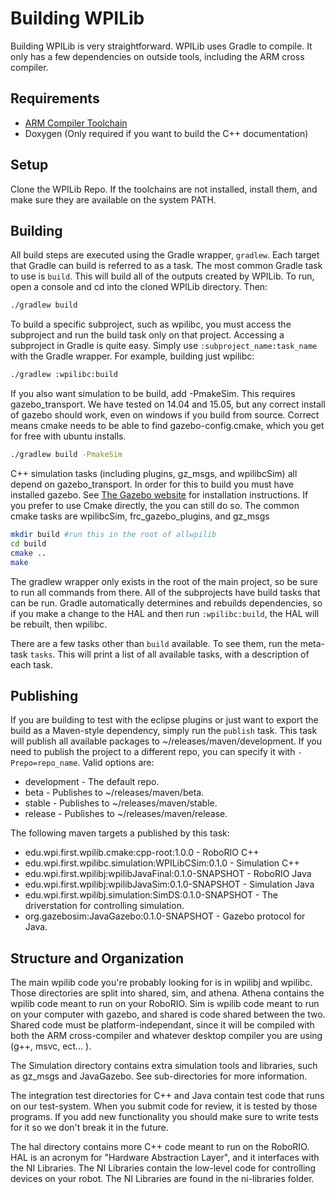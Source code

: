 # Building WPILib

Building WPILib is very straightforward. WPILib uses Gradle to compile. It only has a few dependencies on outside tools, including the ARM cross compiler.

## Requirements
- [ARM Compiler Toolchain](http://first.wpi.edu/FRC/roborio/toolchains/)
- Doxygen (Only required if you want to build the C++ documentation)

## Setup
Clone the WPILib Repo. If the toolchains are not installed, install them, and make sure they are available on the system PATH.

## Building
All build steps are executed using the Gradle wrapper, `gradlew`. Each target that Gradle can build is referred to as a task. The most common Gradle task to use is `build`. This will build all of the outputs created by WPILib. To run, open a console and cd into the cloned WPILib directory. Then:

```bash
./gradlew build
```

To build a specific subproject, such as wpilibc, you must access the subproject and run the build task only on that project. Accessing a subproject in Gradle is quite easy. Simply use `:subproject_name:task_name` with the Gradle wrapper. For example, building just wpilibc:

```bash
./gradlew :wpilibc:build
```

If you also want simulation to be build, add -PmakeSim. This requires gazebo_transport. We have tested on 14.04 and 15.05, but any correct install of gazebo should work, even on windows if you build from source. Correct means cmake needs to be able to find gazebo-config.cmake, which you get for free with ubuntu installs.

```bash
./gradlew build -PmakeSim
```

C++ simulation tasks (including plugins, gz_msgs, and wpilibcSim) all depend on gazebo_transport. In order for this to build you must have installed gazebo. See [The Gazebo website](https://gazebosim.org/) for installation instructions.
If you prefer to use Cmake directly, the you can still do so.
The common cmake tasks are wpilibcSim, frc_gazebo_plugins, and gz_msgs

```bash
mkdir build #run this in the root of allwpilib
cd build
cmake ..
make
```


The gradlew wrapper only exists in the root of the main project, so be sure to run all commands from there. All of the subprojects have build tasks that can be run. Gradle automatically determines and rebuilds dependencies, so if you make a change to the HAL and then run `:wpilibc:build`, the HAL will be rebuilt, then wpilibc.

There are a few tasks other than `build` available. To see them, run the meta-task `tasks`. This will print a list of all available tasks, with a description of each task.

## Publishing
If you are building to test with the eclipse plugins or just want to export the build as a Maven-style dependency, simply run the `publish` task. This task will publish all available packages to ~/releases/maven/development. If you need to publish the project to a different repo, you can specify it with `-Prepo=repo_name`. Valid options are:

- development - The default repo.
- beta - Publishes to ~/releases/maven/beta.
- stable - Publishes to ~/releases/maven/stable.
- release - Publishes to ~/releases/maven/release.

The following maven targets a published by this task:

- edu.wpi.first.wpilib.cmake:cpp-root:1.0.0 - RoboRIO C++
- edu.wpi.first.wpilibc.simulation:WPILibCSim:0.1.0 - Simulation C++
- edu.wpi.first.wpilibj:wpilibJavaFinal:0.1.0-SNAPSHOT - RoboRIO Java
- edu.wpi.first.wpilibj:wpilibJavaSim:0.1.0-SNAPSHOT - Simulation Java
- edu.wpi.first.wpilibj.simulation:SimDS:0.1.0-SNAPSHOT - The driverstation for controlling simulation.
- org.gazebosim:JavaGazebo:0.1.0-SNAPSHOT - Gazebo protocol for Java.

## Structure and Organization
The main wpilib code you're probably looking for is in wpilibj and wpilibc. Those directories are split into shared, sim, and athena. Athena contains the wpilib code meant to run on your RoboRIO. Sim is wpilib code meant to run on your computer with gazebo, and shared is code shared between the two. Shared code must be platform-independant, since it will be compiled with both the ARM cross-compiler and whatever desktop compiler you are using (g++, msvc, ect... ).

The Simulation directory contains extra simulation tools and libraries, such as gz_msgs and JavaGazebo. See sub-directories for more information.

The integration test directories for C++ and Java contain test code that runs on our test-system. When you submit code for review, it is tested by those programs. If you add new functionality you should make sure to write tests for it so we don't break it in the future.

The hal directory contains more C++ code meant to run on the RoboRIO. HAL is an acronym for "Hardware Abstraction Layer", and it interfaces with the NI Libraries. The NI Libraries contain the low-level code for controlling devices on your robot. The NI Libraries are found in the ni-libraries folder.
